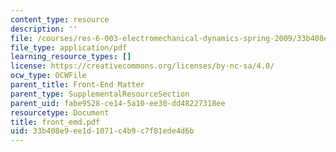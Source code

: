 ```yaml
---
content_type: resource
description: ''
file: /courses/res-6-003-electromechanical-dynamics-spring-2009/33b408e9ee1d1071c4b9c7f81ede4d6b_front_emd.pdf
file_type: application/pdf
learning_resource_types: []
license: https://creativecommons.org/licenses/by-nc-sa/4.0/
ocw_type: OCWFile
parent_title: Front-End Matter
parent_type: SupplementalResourceSection
parent_uid: fabe9528-ce14-5a10-ee30-dd48227318ee
resourcetype: Document
title: front_emd.pdf
uid: 33b408e9-ee1d-1071-c4b9-c7f81ede4d6b
---
```

